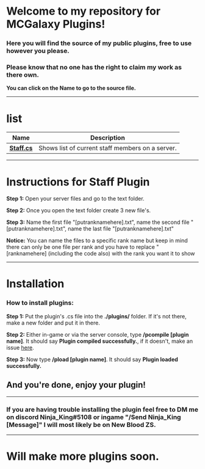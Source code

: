 # Welcome to my repository for MCGalaxy Plugins!
### Here you will find the source of my public plugins, free to use however you please.

### **Please know that no one has the right to claim my work as there own.**

**You can click on the Name to go to the source file.**

___________________________________________________________________________
# list

| Name | Description |
| ------------- | -----|
|  **[Staff.cs](https://github.com/xXNinjaKingXx/ClassiCube-Extra-Commands-Plugins/blob/main/Plugins/Staff.cs)** | Shows list of current staff members on a server.

___________________________________________________________________________
# **Instructions for Staff Plugin**

**Step 1:** Open your server files and go to the text folder.

**Step 2:** Once you open the text folder create 3 new file's.

**Step 3:** Name the first file "[putranknamehere].txt", name the second file "[putranknamehere].txt", name the last file "[putranknamehere].txt"

**Notice:** You can name the files to a specific rank name but keep in mind there can only be one file per rank and you have to replace "[ranknamehere] (including the code also) with the rank you want it to show
___________________________________________________________________________

# Installation

### How to install plugins:
**Step 1:** Put the plugin's .cs file into the **./plugins/** folder. If it's not there, make a new folder and put it in there.

**Step 2:** Either in-game or via the server console, type **/pcompile [plugin name]**. It should say **Plugin compiled successfully.**, if it doesn't, make an issue [here](https://github.com/xXNinjaKingXx/ClassiCube-Extra-Commands-Plugins/issues).

**Step 3:** Now type **/pload [plugin name]**. It should say **Plugin loaded successfully.**

## And you're done, enjoy your plugin!
___________________________________________________________________________

### If you are having trouble installing the plugin feel free to DM me on discord **Ninja_King#5108** or ingame "/Send Ninja_King [Message]" I will most likely be on New Blood ZS.
___________________________________________________________________________
# **Will make more plugins soon.**
